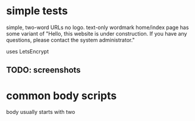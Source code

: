 # simple tests
simple, two-word URLs
no logo. text-only wordmark
home/index page has some variant of "Hello, this website is under construction. If you have any questions, please contact the system administrator."

uses LetsEncrypt
## TODO: screenshots

# common body scripts
body usually starts with two <audio /> tags
then a "onClick" play audio js tag
then inspectlet


